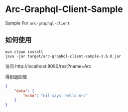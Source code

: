 # Arc-Graphql-Client-Sample

Sample For `arc-graphql-client`

## 如何使用

```shell script
mvn clean install
java -jar target/arc-graphql-client-sample-1.6.0.jar 
```

访问 http://localhost:8080/rest?name=Arc

得到返回值 

```json
{
    "data": {
        "echo": "nil says: Hello Arc"
    }
}
```